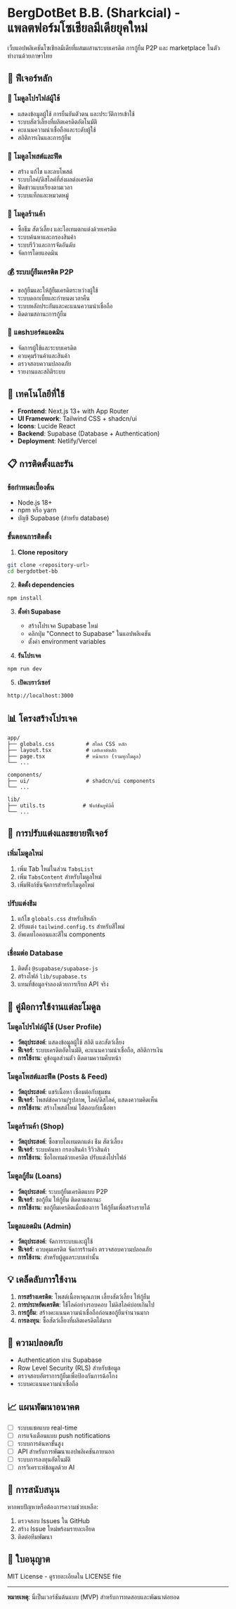 # BergDotBet B.B. (Sharkcial) - แพลตฟอร์มโซเชียลมีเดียยุคใหม่

เว็บแอปพลิเคชันโซเชียลมีเดียที่ผสมผสานระบบเครดิต การกู้ยืม P2P และ marketplace ในตัว ทำงานด้วยภาษาไทย

## 🦈 ฟีเจอร์หลัก

### 📱 โมดูลโปรไฟล์ผู้ใช้
- แสดงข้อมูลผู้ใช้ การยืนยันตัวตน และประวัติการเข้าใช้
- ระบบสัตว์เลี้ยงที่ผลิตเครดิตอัตโนมัติ
- คะแนนความน่าเชื่อถือและระดับผู้ใช้
- สถิติการเงินและการกู้ยืม

### 📝 โมดูลโพสต์และฟีด
- สร้าง แก้ไข และลบโพสต์
- ระบบไลค์/ดิสไลค์ที่ส่งผลต่อเครดิต
- ฟีดข่าวแบบเรียงตามเวลา
- ระบบแท็กและหมวดหมู่

### 🛒 โมดูลร้านค้า
- ซื้อธีม สัตว์เลี้ยง และไอเทมตกแต่งด้วยเครดิต
- ระบบค้นหาและกรองสินค้า
- ระบบรีวิวและการจัดอันดับ
- จัดการโดยแอดมิน

### 💰 ระบบกู้ยืมเครดิต P2P
- ขอกู้ยืมและให้กู้ยืมเครดิตระหว่างผู้ใช้
- ระบบดอกเบี้ยและกำหนดเวลาคืน
- ระบบหลักประกันและคะแนนความน่าเชื่อถือ
- ติดตามสถานะการกู้ยืม

### 👑 แดshบอร์ดแอดมิน
- จัดการผู้ใช้และระบบเครดิต
- ควบคุมร้านค้าและสินค้า
- ตรวจสอบความปลอดภัย
- รายงานและสถิติระบบ

## 🚀 เทคโนโลยีที่ใช้

- **Frontend**: Next.js 13+ with App Router
- **UI Framework**: Tailwind CSS + shadcn/ui
- **Icons**: Lucide React
- **Backend**: Supabase (Database + Authentication)
- **Deployment**: Netlify/Vercel

## 📋 การติดตั้งและรัน

### ข้อกำหนดเบื้องต้น
- Node.js 18+ 
- npm หรือ yarn
- บัญชี Supabase (สำหรับ database)

### ขั้นตอนการติดตั้ง

1. **Clone repository**
```bash
git clone <repository-url>
cd bergdotbet-bb
```

2. **ติดตั้ง dependencies**
```bash
npm install
```

3. **ตั้งค่า Supabase**
   - สร้างโปรเจค Supabase ใหม่
   - คลิกปุ่ม "Connect to Supabase" ในแอปพลิเคชัน
   - ตั้งค่า environment variables

4. **รันโปรเจค**
```bash
npm run dev
```

5. **เปิดเบราว์เซอร์**
```
http://localhost:3000
```

## 📊 โครงสร้างโปรเจค

```
app/
├── globals.css          # สไตล์ CSS หลัก
├── layout.tsx           # เลย์เอาต์หลัก
├── page.tsx             # หน้าแรก (รวมทุกโมดูล)
└── ...

components/
├── ui/                  # shadcn/ui components
└── ...

lib/
├── utils.ts            # ฟังก์ชันยูทิลิตี้
└── ...
```

## 🔧 การปรับแต่งและขยายฟีเจอร์

### เพิ่มโมดูลใหม่
1. เพิ่ม Tab ใหม่ในส่วน `TabsList`
2. เพิ่ม `TabsContent` สำหรับโมดูลใหม่
3. เพิ่มฟังก์ชันจัดการสำหรับโมดูลใหม่

### ปรับแต่งธีม
1. แก้ไข `globals.css` สำหรับสีหลัก
2. ปรับแต่ง `tailwind.config.ts` สำหรับสีใหม่
3. อัพเดทไอคอนและสีใน components

### เชื่อมต่อ Database
1. ติดตั้ง `@supabase/supabase-js`
2. สร้างไฟล์ `lib/supabase.ts`
3. แทนที่ข้อมูลจำลองด้วยการเรียก API จริง

## 🎯 คู่มือการใช้งานแต่ละโมดูล

### โมดูลโปรไฟล์ผู้ใช้ (User Profile)
- **วัตถุประสงค์**: แสดงข้อมูลผู้ใช้ สถิติ และสัตว์เลี้ยง
- **ฟีเจอร์**: ระบบเครดิตอัตโนมัติ, คะแนนความน่าเชื่อถือ, สถิติการเงิน
- **การใช้งาน**: ดูข้อมูลส่วนตัว ติดตามความคืบหน้า

### โมดูลโพสต์และฟีด (Posts & Feed)
- **วัตถุประสงค์**: แชร์เนื้อหา เชื่อมต่อกับชุมชน
- **ฟีเจอร์**: โพสต์ข้อความ/รูปภาพ, ไลค์/ดิสไลค์, แสดงความคิดเห็น
- **การใช้งาน**: สร้างโพสต์ใหม่ โต้ตอบกับเนื้อหา

### โมดูลร้านค้า (Shop)
- **วัตถุประสงค์**: ซื้อขายไอเทมตกแต่ง ธีม สัตว์เลี้ยง
- **ฟีเจอร์**: ระบบค้นหา กรองสินค้า รีวิวสินค้า
- **การใช้งาน**: ซื้อไอเทมด้วยเครดิต ปรับแต่งโปรไฟล์

### โมดูลกู้ยืม (Loans)
- **วัตถุประสงค์**: ระบบกู้ยืมเครดิตแบบ P2P
- **ฟีเจอร์**: ขอกู้ยืม ให้กู้ยืม ติดตามสถานะ
- **การใช้งาน**: ขอกู้ยืมเครดิตเมื่อต้องการ ให้กู้ยืมเพื่อสร้างรายได้

### โมดูลแอดมิน (Admin)
- **วัตถุประสงค์**: จัดการระบบและผู้ใช้
- **ฟีเจอร์**: ควบคุมเครดิต จัดการร้านค้า ตรวจสอบความปลอดภัย
- **การใช้งาน**: สำหรับผู้ดูแลระบบเท่านั้น

## 💡 เคล็ดลับการใช้งาน

1. **การสร้างเครดิต**: โพสต์เนื้อหาคุณภาพ เลี้ยงสัตว์เลี้ยง ให้กู้ยืม
2. **การประหยัดเครดิต**: ใช้ไลค์อย่างรอบคอบ ไม่ดิสไลค์บ่อยเกินไป
3. **การกู้ยืม**: สร้างคะแนนความน่าเชื่อถือก่อนขอกู้ยืมจำนวนมาก
4. **การลงทุน**: ซื้อสัตว์เลี้ยงที่ผลิตเครดิตได้มาก

## 🔐 ความปลอดภัย

- Authentication ผ่าน Supabase
- Row Level Security (RLS) สำหรับข้อมูล
- ตรวจสอบอัตราการกู้ยืมเพื่อป้องกันการฉ้อโกง
- ระบบคะแนนความน่าเชื่อถือ

## 📈 แผนพัฒนาอนาคต

- [ ] ระบบแชทแบบ real-time
- [ ] การแจ้งเตือนแบบ push notifications
- [ ] ระบบการค้นหาขั้นสูง
- [ ] API สำหรับการพัฒนาแอปพลิเคชันภายนอก
- [ ] ระบบการลงทุนอัตโนมัติ
- [ ] การวิเคราะห์ข้อมูลด้วย AI

## 🤝 การสนับสนุน

หากพบปัญหาหรือต้องการความช่วยเหลือ:

1. ตรวจสอบ Issues ใน GitHub
2. สร้าง Issue ใหม่พร้อมรายละเอียด
3. ติดต่อทีมพัฒนา

## 📄 ใบอนุญาต

MIT License - ดูรายละเอียดใน LICENSE file

---

**หมายเหตุ**: นี่เป็นเวอร์ชันต้นแบบ (MVP) สำหรับการทดสอบและพัฒนาต่อยอด